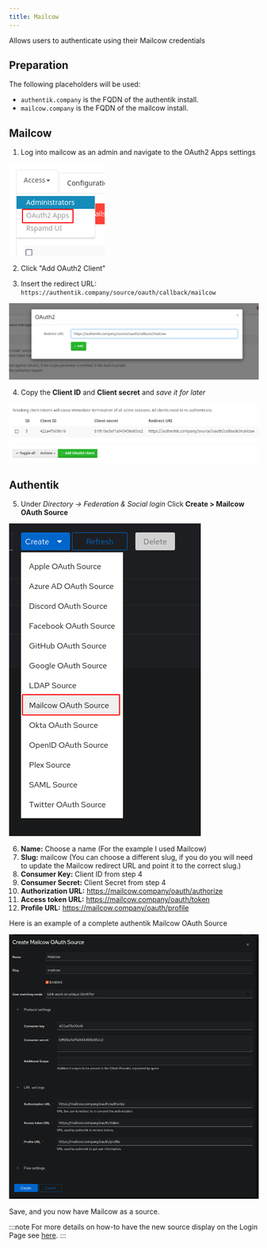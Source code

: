 ```yaml
---
title: Mailcow
---
```


Allows users to authenticate using their Mailcow credentials

## Preparation

The following placeholders will be used:

-   `authentik.company` is the FQDN of the authentik install.
-   `mailcow.company` is the FQDN of the mailcow install.

## Mailcow

1. Log into mailcow as an admin and navigate to the OAuth2 Apps settings

![OAuth2 Apps menu](mailcow1.png)

2. Click "Add OAuth2 Client"

3. Insert the redirect URL: `https://authentik.company/source/oauth/callback/mailcow`

![Add OAuth2 CLient](mailcow2.png)

4. Copy the **Client ID** and **Client secret** and _save it for later_

![ClientID and Secret](mailcow3.png)

## Authentik

5. Under _Directory -> Federation & Social login_ Click **Create > Mailcow OAuth Source**

![Mailcow OAuth Source](mailcow4.png)

6. **Name:** Choose a name (For the example I used Mailcow)
7. **Slug:** mailcow (You can choose a different slug, if you do you will need to update the Mailcow redirect URL and point it to the correct slug.)
8. **Consumer Key:** Client ID from step 4
9. **Consumer Secret:** Client Secret from step 4
10. **Authorization URL:** https://mailcow.company/oauth/authorize
11. **Access token URL:** https://mailcow.company/oauth/token
12. **Profile URL:** https://mailcow.company/oauth/profile

Here is an example of a complete authentik Mailcow OAuth Source

![Example Screen](mailcow5.png)

Save, and you now have Mailcow as a source.

:::note
For more details on how-to have the new source display on the Login Page see [here](../).
:::
